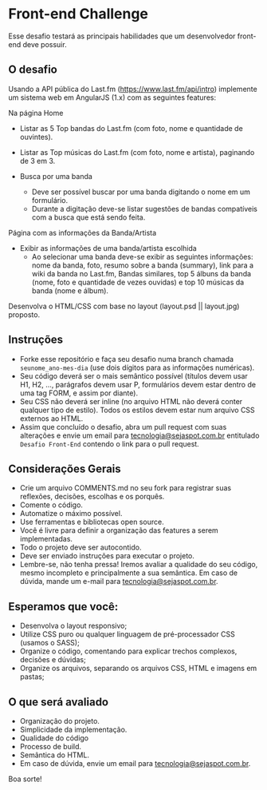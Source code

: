 # Front-end Challenge #

Esse desafio testará as principais habilidades que um desenvolvedor front-end deve possuir.


## O desafio

Usando a API pública do Last.fm (https://www.last.fm/api/intro) implemente um sistema web em AngularJS (1.x) com as seguintes features:

Na página Home

- Listar as 5 Top bandas do Last.fm (com foto, nome e quantidade de ouvintes).

- Listar as Top músicas do Last.fm (com foto, nome e artista), paginando de 3 em 3.
	
- Busca por uma banda 
	- Deve ser possível buscar por uma banda digitando o nome em um formulário.
	- Durante a digitação deve-se listar sugestões de bandas compatíveis com a busca que está sendo feita.


Página com as informações da Banda/Artista

- Exibir as informações de uma banda/artista escolhida
	- Ao selecionar uma banda deve-se exibir as seguintes informações: nome da banda, foto, resumo sobre a banda (summary), link para a wiki da banda no Last.fm, Bandas similares, top 5 álbuns da banda (nome, foto e quantidade de vezes ouvidas) e top 10 músicas da banda (nome e álbum).

Desenvolva o HTML/CSS com base no layout (layout.psd || layout.jpg) proposto.


## Instruções ##

- Forke esse repositório e faça seu desafio numa branch chamada ```seunome_ano-mes-dia``` (use dois dígitos para as informações numéricas).
- Seu código deverá ser o mais semântico possível (títulos devem usar H1, H2, ..., parágrafos devem usar P, formulários devem estar dentro de uma tag FORM, e assim por diante).
- Seu CSS não deverá ser inline (no arquivo HTML não deverá conter qualquer tipo de estilo). Todos os estilos devem estar num arquivo CSS externos ao HTML.
- Assim que concluído o desafio, abra um pull request com suas alterações e envie um email para [tecnologia@sejaspot.com.br](mailto:tecnologia@sejaspot.com.br) entitulado ```Desafio Front-End``` contendo o link para o pull request.



## Considerações Gerais

- Crie um arquivo COMMENTS.md no seu fork para registrar suas reflexões, decisões, escolhas e os porquês.
- Comente o código.
- Automatize o máximo possível.
- Use ferramentas e bibliotecas open source.
- Você é livre para definir a organização das features a serem implementadas.
- Todo o projeto deve ser autocontido.
- Deve ser enviado instruções para executar o projeto.
- Lembre-se, não tenha pressa! Iremos avaliar a qualidade do seu código, mesmo incompleto e principalmente a sua semântica. Em caso de dúvida, mande um e-mail para [tecnologia@sejaspot.com.br](mailto:tecnologia@sejaspot.com.br).


## Esperamos que você:

* Desenvolva o layout responsivo;
* Utilize CSS puro ou qualquer linguagem de pré-processador CSS (usamos o SASS);
* Organize o código, comentando para explicar trechos complexos, decisões e dúvidas;
* Organize os arquivos, separando os arquivos CSS, HTML e imagens em pastas;


## O que será avaliado ##

- Organização do projeto.
- Simplicidade da implementação.
- Qualidade do código
- Processo de build.
- Semântica do HTML.
- Em caso de dúvida, envie um email para [tecnologia@sejaspot.com.br](mailto:tecnologia@sejaspot.com.br).

Boa sorte!